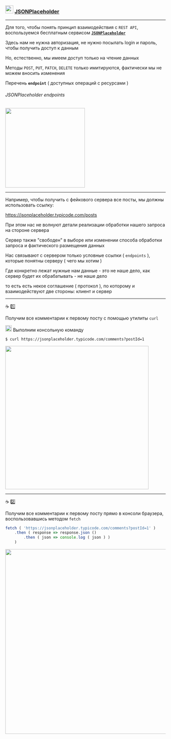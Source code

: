 ### <img src="https://lh5.googleusercontent.com/fP0Irt59sQdYkAogbRwZMIHJcA78jolq1GwUZfJJseZLo_F5Cj1-Y-vG_VRmSHqArgwyZWkYQj7svBsAaZ--baMRcd9a7uTgyXfyXw5ZCm00uFszRjqUVc-kSiLZEKIbBR8bFPK4_7dxS2U" height="25"/> [JSONPlaceholder](https://jsonplaceholder.typicode.com/)

***

Для того, чтобы понять принцип взаимодействия с `REST API`, воспользуемся бесплатным сервисом [**`JSONPlaceholder`**](https://jsonplaceholder.typicode.com/)

Здесь нам не нужна авторизация, не нужно посылать login и пароль, чтобы получить доступ к данным

Но, естественно, мы имеем доступ только на чтение данных

Методы `POST`, `PUT`, `PATCH`, `DELETE` только имитируются, фактически мы не можем вносить изменения

Перечень **`endpoint`** ( доступных операций с ресурсами )

###### JSONPlaceholder endpoints

<img src="https://lh4.googleusercontent.com/kLZ2AUHmxj_tGElT44CKZEDXYqZ9fKOUbciuV5XDf-tRnKiPT0njS1rJnurGUEI7QGfFLNL6UYRa-noaqWmZ1QcUG_7bKBAYWMSLntBIcA-Kop3T3W-y4w1e-moZvWG-ndn0IPJwtWAOmlE" width="250"/>

***

Например, чтобы получить с фейкового сервера все посты, мы должны использовать ссылку: 

https://jsonplaceholder.typicode.com/posts

При этом нас не волнуют детали реализации обработки нашего запроса на стороне сервера

Сервер также "свободен" в выборе или изменении способа обработки запроса и фактического размещения данных

Нас связывают с сервером только условные ссылки ( `endpoints` ), которые понятны серверу ( чего мы хотим )

Где конкретно лежат нужные нам данные - это не наше дело, как сервер будет их обрабатывать - не наше дело

то есть есть некое соглашение ( протокол ), по которому и взаимодействуют две стороны: клиент и сервер

***

:coffee: :one:

Получим все комментарии к первому посту с помощью утилиты `curl`

<img src="https://github.com/garevna/js-course/blob/master/images/git-bush-ico.png?raw=true" height="20"/> Выполним консольную команду
```
$ curl https://jsonplaceholder.typicode.com/comments?postId=1
```

<img width="450" src="https://lh6.googleusercontent.com/RRQtfUSawytMqnSDIF4k8wpz1oDzkM8-RxWqBR3XN5PR18HS3jOfGfAyNVYe587xnJL0NoPfy7V1MbovDbOpPuJ0nFj0O-LZinvj2dmdBb1yLKFtRwMcKf7tXimuD0nEB0ZECxD7oPr7liU"/>

***

:coffee: :two:

Получим все комментарии к первому посту прямо в консоли браузера, воспользовавшись методом `fetch`

```javascript
fetch ( 'https://jsonplaceholder.typicode.com/comments?postId=1' )
    .then ( response => response.json ()
        .then ( json => console.log ( json ) )
    )
```

<img width="580" src="https://lh6.googleusercontent.com/tQof5aM48ME-v6g1l-4gkfE2v2WYqinFGYyarEsCdKNvAxfQLjY02h9VffWTvVqk1QlkMxpy14ZNhbCTnVxTzIdMb-5-CYM4zgEVzXQUdodp0UUFx5SMozubZ-1kmTRdly-mS03cSBVGDQ8"/>